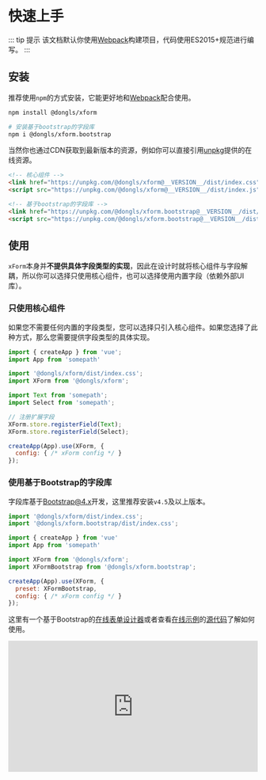 # 快速上手

::: tip 提示
该文档默认你使用[Webpack][webpack]构建项目，代码使用ES2015+规范进行编写。
:::

## 安装
推荐使用`npm`的方式安装，它能更好地和[Webpack][webpack]配合使用。
```sh
npm install @dongls/xform

# 安装基于bootstrap的字段库
npm i @dongls/xform.bootstrap
```
当然你也通过CDN获取到最新版本的资源，例如你可以直接引用[unpkg][unpkg]提供的在线资源。 
```html
<!-- 核心组件 -->
<link href="https://unpkg.com/@dongls/xform@__VERSION__/dist/index.css" rel="stylesheet">
<script src="https://unpkg.com/@dongls/xform@__VERSION__/dist/index.js"></script>

<!-- 基于bootstrap的字段库 -->
<link href="https://unpkg.com/@dongls/xform.bootstrap@__VERSION__/dist/index.css" rel="stylesheet">
<script src="https://unpkg.com/@dongls/xform.bootstrap@__VERSION__/dist/index.js"></script>
```

## 使用
`xForm`本身并**不提供具体字段类型的实现**，因此在设计时就将核心组件与字段解耦，所以你可以选择只使用核心组件，也可以选择使用内置字段（依赖外部UI库）。

### 只使用核心组件
如果您不需要任何内置的字段类型，您可以选择只引入核心组件。如果您选择了此种方式，那么您需要提供字段类型的具体实现。
```javascript
import { createApp } from 'vue';
import App from 'somepath'

import '@dongls/xform/dist/index.css';
import XForm from '@dongls/xform';

import Text from 'somepath';
import Select from 'somepath';

// 注册扩展字段
XForm.store.registerField(Text);
XForm.store.registerField(Select);

createApp(App).use(XForm, {
  config: { /* xForm config */ }
});
```

### 使用基于Bootstrap的字段库
字段库基于[Bootstrap@4.x][bootstrap]开发，这里推荐安装`v4.5`及以上版本。

```javascript
import '@dongls/xform/dist/index.css';
import '@dongls/xform.bootstrap/dist/index.css';

import { createApp } from 'vue'
import App from 'somepath'

import XForm from '@dongls/xform';
import XFormBootstrap from '@dongls/xform.bootstrap';

createApp(App).use(XForm, {
  preset: XFormBootstrap,
  config: { /* xForm config */ } 
});

```
这里有一个基于Bootstrap的[在线表单设计器](https://codepen.io/dongls/pen/QWyJvEN)或者查看[在线示例][example]的[源代码][code]了解如何使用。
<iframe height="265" style="width: 100%;" scrolling="no" title="xform bootstrap demo" src="https://codepen.io/dongls/embed/QWyJvEN?height=265&theme-id=light&default-tab=html" frameborder="no" allowtransparency="true" allowfullscreen="true">
  See the Pen <a href='https://codepen.io/dongls/pen/QWyJvEN'>xform bootstrap demo</a> by dongls
  (<a href='https://codepen.io/dongls'>@dongls</a>) on <a href='https://codepen.io'>CodePen</a>.
</iframe>

[Webpack]: https://webpack.js.org
[unpkg]: https://unpkg.com/@dongls/xform/
[bootstrap]: https://getbootstrap.com/docs/4.5/
[example]: https://dongls.github.io/xForm/example.html
[code]: https://github.com/dongls/xForm/tree/master/example